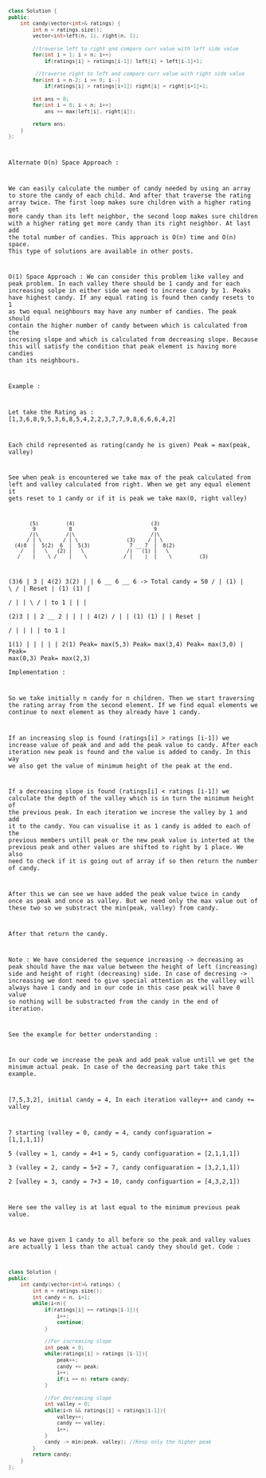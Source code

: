 
<code>
  
```cpp
class Solution {
public:
    int candy(vector<int>& ratings) {
        int n = ratings.size();
        vector<int>left(n, 1), right(n, 1);
        
        //traverse left to right and compare curr value with left side value
        for(int i = 1; i < n; i++)
            if(ratings[i] > ratings[i-1]) left[i] = left[i-1]+1;
              
         //traverse right to left and compare curr value with right side value
        for(int i = n-2; i >= 0; i--)
            if(ratings[i] > ratings[i+1]) right[i] = right[i+1]+1;
        
        int ans = 0;
        for(int i = 0; i < n; i++)
            ans += max(left[i], right[i]);
        
        return ans;            
    }
};
```


Alternate O(n) Space Approach :

We can easily calculate the number of candy needed by using an array to store the candy of each child. And after that traverse the rating array twice. The first loop makes sure children with a higher rating get more candy than its left neighbor, the second loop makes sure children with a higher rating get more candy than its right neighbor. At last add the total number of candies. This approach is O(n) time and O(n) space. This type of solutions are available in other posts.

O(1) Space Approach :
We can consider this problem like valley and peak problem. In each valley there should be 1 candy and for each increasing solpe in either side we need to increse candy by 1. Peaks have highest candy. If any equal rating is found then candy resets to 1 as two equal neighbours may have any number of candies. The peak should contain the higher number of candy between which is calculated from the incresing slope and which is calculated from decreasing slope. Because this will satisfy the condition that peak element is having more candies than its neighbours.

Example :

Let take the Rating as : [1,3,6,8,9,5,3,6,8,5,4,2,2,3,7,7,9,8,6,6,6,4,2]

Each child represented as rating(candy he is given)
Peak = max(peak, valley)

See when peak is encountered we take max of the peak calculated from left and valley calculated from right.
When we get any equal element it gets reset to 1 candy or if it is peak we take max(0, right valley)

           (5)         (4)                         (3)
            9           8                           9
           /|\         /|\                         /|\
          / | \       / | \                (3)    / | \
      (4)8  |  5(2)  6  |  5(3)             7 __ 7  |  8(2)
        /   |   \   (2) |   \              /|   (1) |   \
       /    |    \ /    |    \            / |    |  |    \         (3)
   (3)6     |     3     |     4(2)       3(2)    |  |     6 __ 6 __ 6    -> Total candy = 50
     /      |    (1)    |      \        /   | Reset |    (1)  (1)   |\
    /       |           |       \      /    |  to 1 |          |    | \
(2)3        |           |        2 __ 2     |       |          |    |  4(2)
  /         |           |       (1)  (1)    |       |        Reset  |   \
 /          |           |                   |       |         to 1  |    \
1(1)        |           |                   |       |               |     2(1)
   Peak= max(5,3)  Peak= max(3,4)    Peak= max(3,0) |         Peak= max(0,3)
                                               Peak= max(2,3)   
Implementation :

So we take initially n candy for n children. Then we start traversing the rating array from the second element. If we find equal elements we continue to next element as they already have 1 candy.

If an increasing slop is found (ratings[i] > ratings [i-1]) we increase value of peak and and add the peak value to candy. After each iteration new peak is found and the value is added to candy. In this way we also get the value of minimum height of the peak at the end.

If a decreasing slope is found (ratings[i] < ratings [i-1]) we calculate the depth of the valley which is in turn the minimum height of the previous peak. In each iteration we increse the valley by 1 and add it to the candy. You can visualise it as 1 candy is added to each of the previous members untill peak or the new peak value is interted at the previous peak and other values are shifted to right by 1 place. We also need to check if it is going out of array if so then return the number of candy.

After this we can see we have added the peak value twice in candy once as peak and once as valley. But we need only the max value out of these two so we substract the min(peak, valley) from candy.

After that return the candy.

Note : We have considered the sequence increasing -> decreasing as peak should have the max value between the height of left (increasing) side and height of right (decreasing) side. In case of decresing -> increasing we dont need to give special attention as the vallley will always have 1 candy and in our code in this case peak will have 0 value so nothing will be substracted from the candy in the end of iteration.

See the example for better understanding :

In our code we increase the peak and add peak value untill we get the minimum actual peak.
In case of the decreasing part take this example.

[7,5,3,2], initial candy = 4, In each iteration valley++ and candy += valley

7 starting (valley = 0, candy = 4, candy configuaration  = [1,1,1,1])
 \
  5 (valley = 1, candy = 4+1 = 5, candy configuaration  = [2,1,1,1])
   \
    3 (valley = 2, candy = 5+2 = 7, candy configuaration = [3,2,1,1])
     \
      2 [valley = 3, candy = 7+3 = 10, candy configuartion = [4,3,2,1])
	  
Here see the valley is at last equal to the minimum previous peak value.

As we have given 1 candy to all before so the peak and valley values are actually 1 less than the actual candy they should get.
Code :
```cpp
class Solution {
public:
    int candy(vector<int>& ratings) {
        int n = ratings.size();
        int candy = n, i=1;
        while(i<n){
            if(ratings[i] == ratings[i-1]){
                i++;
                continue;
            }
            
            //For increasing slope
            int peak = 0;
            while(ratings[i] > ratings [i-1]){
                peak++;
                candy += peak;
                i++;
                if(i == n) return candy;
            }
            
            //For decreasing slope
            int valley = 0;
            while(i<n && ratings[i] < ratings[i-1]){
                valley++;
                candy += valley;
                i++;
            }
            candy -= min(peak, valley); //Keep only the higher peak
        }
        return candy;
    }
};
```

</code>
